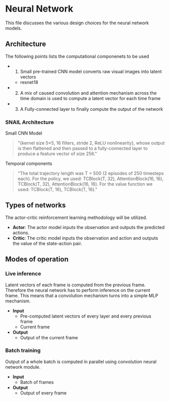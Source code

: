 # Neural Network

This file discusses the various design choices for the neural network models.

## Architecture

The following points lists the computational componenets to be used

- 1. Small pre-trained CNN model converts raw visual images into latent vectors
	- resnet18
- 2. A mix of caused convolution and attention mechanism across the time domain is used to compute a latent vector for each time frame
- 3. A Fully-connected layer to finally compute the output of the network

### SNAIL Architecture

Small CNN Model
> "{kernel size 5×5, 16 filters, stride 2, ReLU nonlinearity}, whose output is then flattened and then passed to a fully-connected layer to produce a feature vector of size 256."

Temporal components
> "The total trajectory length was T = 500 (2 episodes of 250 timesteps each). For the policy, we used: TCBlock(T, 32), AttentionBlock(16, 16), TCBlock(T, 32), AttentionBlock(16, 16). For the value function we used: TCBlock(T, 16), TCBlock(T, 16)."

## Types of networks

The actor-critic reinforcement learning methodology will be utilized.

- **Actor**: The actor model inputs the observation and outputs the predicted actions.
- **Critic**: The critic model inputs the observation and action and outputs the value of the state-action pair.

## Modes of operation

### Live inference

Latent vectors of each frame is computed from the previous frame. Therefore the neural network has to perform inference on the current frame. This means that a convolution mechanism turns into a simple MLP mechanism.

- **Input** 
	- Pre-computed latent vectors of every layer and every previous frame
	- Current frame
- **Output**
	- Output of the current frame

### Batch training

Output of a whole batch is computed in parallel using convolution neural network module.

- **Input**
	- Batch of frames
- **Output**
	- Output of every frame

